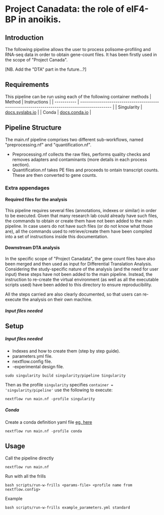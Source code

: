 
# Project Canadata: the role of eIF4-BP in anoikis.

## Introduction 

The following pipeline allows the user to process polisome-profiling and RNA-seq data in order to obtain gene-count files.
It has been firstly used in the scope of "Project Canada".

[NB. Add the "DTA" part in the future...?]


## Requirements 
This pipeline can be run using each of the following container methods
| Method      | Instructions                                                                                   |
| ----------- | ---------------------------------------------------------------------------------------------- |
| Singularity | [docs.syslabs.io](https://docs.sylabs.io/guides/3.0/user-guide/installation.html)              |
| Conda       | [docs.conda.io](https://docs.conda.io/projects/conda/en/latest/user-guide/install/index.html)  |

## Pipeline Structure

The main.nf pipeline comprises two different sub-workflows, named "preprocessing.nf" and "quantification.nf".
- Preprocessing.nf collects the raw files, performs quality checks and removes adapters and contaminants (more details in each process section).
- Quantification.nf takes PE files and proceeds to ontain transcript counts. These are then converted to gene counts.

### Extra appendages

#### Required files for the analysis
This pipeline requires several files (annotations, indexes or similar) in order to be executed.
Given that many research lab could already have such files, the commands to obtain or create them have not been added to the main pipeline.
In case users do not have such files (or do not know what those are), all the commands used to retrieve/create them have been compiled into a set of instructions inside this documentation.

#### Downstream DTA analysis
In the specific scope of "Project Canadata", the gene count files have also been merged and then used as input for  Differential Translation Analysis.
Considering the study-specific nature of the analysis (and the need for user input) these steps have not been added to the main pipeline.
Instead, the instruction to re-create the virtual environment (as well as all the executable scripts used) have been added to this directory to ensure reproducibility.

All the steps carried are also clearly documented, so that users can re-execute the analysis on their own machine.


##### Input files needed


## Setup
##### Input files needed

- Indexes and how to create them (step by step guide).
- parameters.yml file.
- nextflow.config file.
- -experimental design file.
```
sudo singularity build singularity/pipeline Singularity
```
Then as the profile `singularity` specifies `container = 'singularity/pipeline'` use the following to execute:
```
nextflow run main.nf -profile singularity
```

##### Conda 
Create a conda definition yaml file [eg. here](conda/example.yml)
```
nextflow run main.nf -profile conda
```

## Usage
Call the pipeline directly
```
nextflow run main.nf
```

Run with all the frills
```
bash scripts/run-w-frills <params-file> <profile name from nextflow.config>
```
Example
```
bash scripts/run-w-frills example_parameters.yml standard
```

